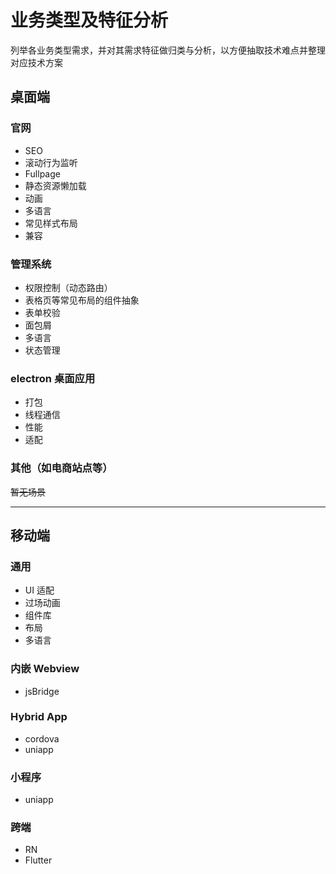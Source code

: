 # 业务类型及特征分析

列举各业务类型需求，并对其需求特征做归类与分析，以方便抽取技术难点并整理对应技术方案

## 桌面端

### 官网

- SEO
- 滚动行为监听
- Fullpage
- 静态资源懒加载
- 动画
- 多语言
- 常见样式布局
- 兼容

### 管理系统

- 权限控制（动态路由）
- 表格页等常见布局的组件抽象
- 表单校验
- 面包屑
- 多语言
- 状态管理

### electron 桌面应用

- 打包
- 线程通信
- 性能
- 适配

### 其他（如电商站点等）

~~暂无场景~~

---

## 移动端

### 通用

- UI 适配
- 过场动画
- 组件库
- 布局
- 多语言

### 内嵌 Webview

- jsBridge

### Hybrid App

- cordova
- uniapp

### 小程序

- uniapp

### 跨端

- RN
- Flutter
